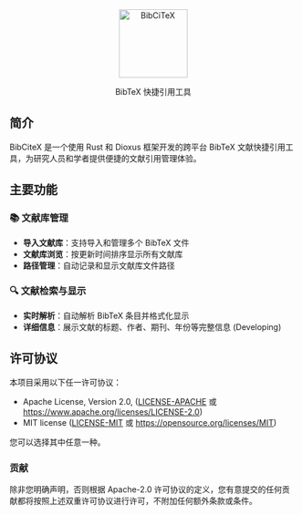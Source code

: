 <div align=center>
<img src="assets/transparent_logo.png" width="120" alt="BibCiTeX">
<p align="center">
BibTeX 快捷引用工具
</p>
</div>

## 简介

BibCiteX 是一个使用 Rust 和 Dioxus 框架开发的跨平台 BibTeX 文献快捷引用工具，为研究人员和学者提供便捷的文献引用管理体验。

## 主要功能

### 📚 文献库管理
- **导入文献库**：支持导入和管理多个 BibTeX 文件
- **文献库浏览**：按更新时间排序显示所有文献库
- **路径管理**：自动记录和显示文献库文件路径

### 🔍 文献检索与显示
- **实时解析**：自动解析 BibTeX 条目并格式化显示
- **详细信息**：展示文献的标题、作者、期刊、年份等完整信息 (Developing)

## 许可协议

本项目采用以下任一许可协议：

 * Apache License, Version 2.0, ([LICENSE-APACHE](LICENSE-APACHE) 或 https://www.apache.org/licenses/LICENSE-2.0)
 * MIT license ([LICENSE-MIT](LICENSE-MIT) 或 https://opensource.org/licenses/MIT)

您可以选择其中任意一种。

### 贡献

除非您明确声明，否则根据 Apache-2.0 许可协议的定义，您有意提交的任何贡献都将按照上述双重许可协议进行许可，不附加任何额外条款或条件。
